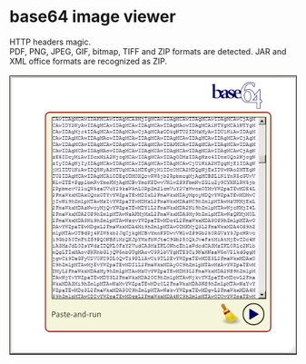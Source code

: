 # base64 image viewer

HTTP headers magic.  
PDF, PNG, JPEG, GIF, bitmap, TIFF and ZIP formats are detected. JAR and XML office formats are recognized as ZIP.  
<br/>
<img src="b64v.png" style='border: 1px solid black' />
